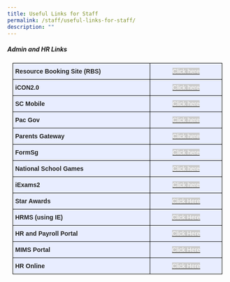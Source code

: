 ```yaml
---
title: Useful Links for Staff
permalink: /staff/useful-links-for-staff/
description: ""
---
```

##### Admin and HR Links

<style type="text/css">
.tg  {border-collapse:collapse;border-spacing:0;margin:0px auto;}
.tg td{border-color:black;border-style:solid;border-width:1px;font-family:Arial, sans-serif;font-size:14px;
  overflow:hidden;padding:10px 5px;word-break:normal;}
.tg th{border-color:black;border-style:solid;border-width:1px;font-family:Arial, sans-serif;font-size:14px;
  font-weight:normal;overflow:hidden;padding:10px 5px;word-break:normal;}
.tg .tg-xwen{background-color:#E8EDFF;color:#222;font-weight:bold;text-align:left;vertical-align:middle}
.tg .tg-2pa7{background-color:#CCC;color:#FFF;text-align:center;text-decoration:underline;vertical-align:middle}
.tg .tg-22b2{background-color:#E8EDFF;color:#222;text-align:center;vertical-align:middle}
.tg .tg-ceiv{background-color:#CCC;color:#FFF;text-align:center;vertical-align:middle}
</style>
<table class="tg" style="undefined;table-layout: fixed; width: 480px">
<colgroup>
<col style="width: 315px">
<col style="width: 165px">
</colgroup>
<tbody>
  <tr>
    <td class="tg-xwen">Resource Booking Site (RBS)</td>
    <td class="tg-22b2"><a href="https://rbs.avero-tech.com/" target="_blank" rel="noopener noreferrer"><span style="color:#FFF;background-color:#CCC">Click here</span></a></td>
  </tr>
  <tr>
    <td class="tg-xwen"> iCON2.0</td>
    <td class="tg-22b2"><a href="https://icon.moe.edu.sg/" target="_blank" rel="noopener noreferrer"><span style="color:#FFF;background-color:#CCC">Click here</span></a></td>
  </tr>
  <tr>
    <td class="tg-xwen">SC Mobile</td>
    <td class="tg-22b2"><a href="https://scmobile.moe.edu.sg/" target="_blank" rel="noopener noreferrer"><span style="color:#FFF;background-color:#CCC">Click here</span></a></td>
  </tr>
  <tr>
    <td class="tg-xwen">Pac Gov</td>
    <td class="tg-22b2"><a href="https://www.pac.gov.sg/" target="_blank" rel="noopener noreferrer"><span style="color:#FFF;background-color:#CCC">Click here</span></a></td>
  </tr>
  <tr>
    <td class="tg-xwen">Parents Gateway<br></td>
    <td class="tg-22b2"><a href="https://pg.moe.edu.sg/" target="_blank" rel="noopener noreferrer"><span style="color:#FFF;background-color:#CCC">Click here</span></a><br></td>
  </tr>
  <tr>
    <td class="tg-xwen">FormSg</td>
    <td class="tg-22b2"><a href="https://form.gov.sg/" target="_blank" rel="noopener noreferrer"><span style="color:#FFF;background-color:#CCC">Click here</span></a><br></td>
  </tr>
  <tr>
    <td class="tg-xwen">National School Games </td>
    <td class="tg-22b2"><a href="https://nsg.moe.edu.sg/" target="_blank" rel="noopener noreferrer"><span style="color:#FFF;background-color:#CCC">Click here</span></a><br></td>
  </tr>
  <tr>
    <td class="tg-xwen"> iExams2</td>
    <td class="tg-22b2"><a href="https://iexams.seab.gov.sg/login"><span style="color:#FFF;background-color:#CCC">Click here</span></a><br></td>
  </tr>
  <tr>
    <td class="tg-xwen"> Star Awards</td>
    <td class="tg-22b2"><a href="https://chuachukangpri-moe-edu-sg-admin.cwp.sg/misc/star-awards" target="_blank" rel="noopener noreferrer"><span style="text-decoration:none;color:#FFF;background-color:#CCC">Click Here</span></a></td>
  </tr>
  <tr>
    <td class="tg-xwen"><span style="color:#222"> </span>HRMS (using IE)</td>
    <td class="tg-22b2"><a href="https://hrms.moe.gov.sg/CSTBsapwaAuth/UMELogin?RedirectPath=https://hrms.moe.gov.sg/irj/portal/" target="_blank" rel="noopener noreferrer"><span style="text-decoration:none;color:#FFF;background-color:#CCC">Click Here</span></a></td>
  </tr>
  <tr>
    <td class="tg-xwen">HR and Payroll Portal</td>
    <td class="tg-22b2"><a href="https://www.hrp.gov.sg/" target="_blank" rel="noopener noreferrer"><span style="text-decoration:none;color:#FFF;background-color:#CCC">Click Here</span></a></td>
  </tr>
  <tr>
    <td class="tg-xwen">MIMS Portal</td>
    <td class="tg-22b2"><a href="https://idp.mims.moe.gov.sg/nidp/saml2/sso" target="_blank" rel="noopener noreferrer"><span style="text-decoration:none;color:#FFF;background-color:#CCC">Click Here</span></a></td>
  </tr>
  <tr>
    <td class="tg-xwen"><span style="color:#222"> </span>HR Online</td>
    <td class="tg-22b2"><span style="color:#222"> </span><a href="http://intranet.moe.gov.sg/hronline/Pages/Home.aspx" target="_blank" rel="noopener noreferrer"><span style="text-decoration:none;color:#FFF;background-color:#CCC">Click Here</span></a></td>
  </tr>
</tbody>
</table>